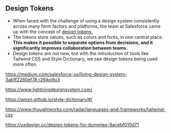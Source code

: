 
## Design Tokens

* When faced with the challenge of using a design system consistently across many form factors and platforms, the team at Salesforce came up with the concept of [design tokens.](https://medium.com/salesforce-ux/living-design-system-3ab1f2280ef7#.r26jko9u3) 
* The tokens store values, such as colors and fonts, in one central place. **This makes it possible to separate options from decisions, and it significantly improves collaboration between teams.**
* Design tokens are not new, but with the introduction of tools like Tailwind CSS and Style Dictionary, we see design tokens being used more often.

https://medium.com/salesforce-ux/living-design-system-3ab1f2280ef7#.r26jko9u3

https://www.lightningdesignsystem.com/

https://amzn.github.io/style-dictionary/#/

https://www.thoughtworks.com/radar/languages-and-frameworks/tailwind-css

https://uxdesign.cc/design-tokens-for-dummies-8acebf010d71
